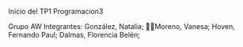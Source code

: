 Inicio del TP1 Programacion3 


Grupo AW
Integrantes:
González, Natalia;
👩‍🎓Moreno, Vanesa;
Hoven, Fernando Paul;
Dalmas, Florencia Belén;
